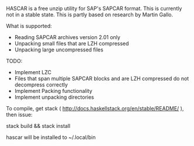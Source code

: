HASCAR is a free unzip utility for SAP's SAPCAR format. This is
currently not in a stable state. This is partly based on research by
Martin Gallo.

What is supported:

* Reading SAPCAR archives version 2.01 only
* Unpacking small files that are LZH compressed
* Unpacking large uncompressed files

TODO:

* Implement LZC
* Files that span multiple SAPCAR blocks and are LZH compressed do not
  decompress correctly
* Implement Packing functionality
* Implement unpacking directories

To compile, get stack ( http://docs.haskellstack.org/en/stable/README/
), then issue:

stack build && stack install

hascar will be installed to ~/.local/bin
